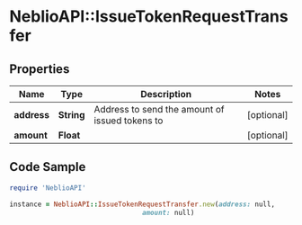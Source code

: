 # NeblioAPI::IssueTokenRequestTransfer

## Properties
Name | Type | Description | Notes
------------ | ------------- | ------------- | -------------
**address** | **String** | Address to send the amount of issued tokens to | [optional] 
**amount** | **Float** |  | [optional] 

## Code Sample

```ruby
require 'NeblioAPI'

instance = NeblioAPI::IssueTokenRequestTransfer.new(address: null,
                                 amount: null)
```


